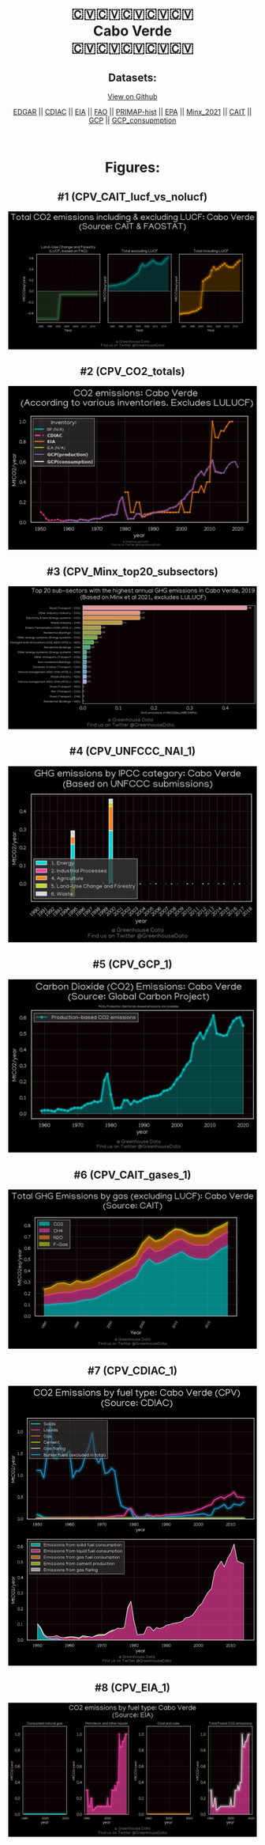
<center>
<h1 align="center">
🇨🇻🇨🇻🇨🇻🇨🇻🇨🇻
<br>
Cabo Verde
<br>
🇨🇻🇨🇻🇨🇻🇨🇻🇨🇻
</h1>
<h2>Datasets:</h2>
<p><a href="https://github.com/dquintani/GreenhouseData/tree/master/country_data/CPV_Cabo Verde/data">View on Github</a>
<br></p><p><a href="data/CPV_EDGAR.csv">EDGAR</a> || <a href="data/CPV_CDIAC.csv">CDIAC</a> || <a href="data/CPV_EIA.csv">EIA</a> || <a href="data/CPV_FAO.csv">FAO</a> || <a href="data/CPV_PRIMAP-hist.csv">PRIMAP-hist</a> || <a href="data/CPV_EPA.csv">EPA</a> || <a href="data/CPV_Minx_2021.csv">Minx_2021</a> || <a href="data/CPV_CAIT.csv">CAIT</a> || <a href="data/CPV_GCP.csv">GCP</a> || <a href="data/CPV_GCP_consupmption.csv">GCP_consupmption</a></p><p><br></p>
<h1>Figures:</h1><h2>#1 (CPV_CAIT_lucf_vs_nolucf)</h2>
<p><img alt="" src="figures/CPV_CAIT_lucf_vs_nolucf.png" /></p><h2>#2 (CPV_CO2_totals)</h2>
<p><img alt="" src="figures/CPV_CO2_totals.png" /></p><h2>#3 (CPV_Minx_top20_subsectors)</h2>
<p><img alt="" src="figures/CPV_Minx_top20_subsectors.png" /></p><h2>#4 (CPV_UNFCCC_NAI_1)</h2>
<p><img alt="" src="figures/CPV_UNFCCC_NAI_1.png" /></p><h2>#5 (CPV_GCP_1)</h2>
<p><img alt="" src="figures/CPV_GCP_1.png" /></p><h2>#6 (CPV_CAIT_gases_1)</h2>
<p><img alt="" src="figures/CPV_CAIT_gases_1.png" /></p><h2>#7 (CPV_CDIAC_1)</h2>
<p><img alt="" src="figures/CPV_CDIAC_1.png" /></p><h2>#8 (CPV_EIA_1)</h2>
<p><img alt="" src="figures/CPV_EIA_1.png" /></p>
